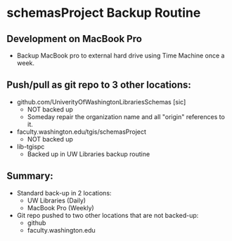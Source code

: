 # schemasProject Backup Routine

## Development on MacBook Pro
- Backup MacBook pro to external hard drive using Time Machine once a week.
## Push/pull as git repo to 3 other locations:
- github.com/UniverityOfWashingtonLibrariesSchemas [sic]
    - NOT backed up
    - Someday repair the organization name and all "origin" references to it.
- faculty.washington.edu/tgis/schemasProject
    - NOT backed up
- lib-tgispc
    - Backed up in UW Libraries backup routine
## Summary:
- Standard back-up in 2 locations:
    - UW Libraries (Daily)
    - MacBook Pro (Weekly)
- Git repo pushed to two other locations that are not backed-up:
    - github
    - faculty.washington.edu